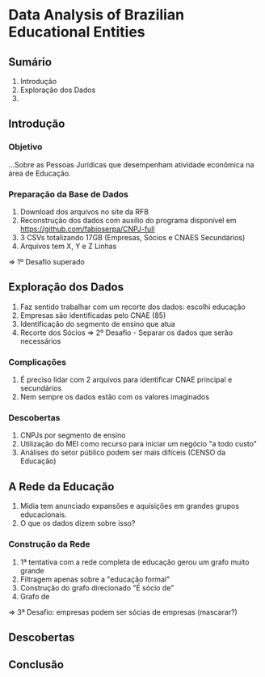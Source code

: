 # Data Analysis of Brazilian Educational Entities

## Sumário

1. Introdução
2. Exploração dos Dados
3. 

## Introdução

### Objetivo

...Sobre as Pessoas Jurídicas que desempenham atividade econômica na área de Educação.

### Preparação da Base de Dados

1. Download dos arquivos no site da RFB
2. Reconstrução dos dados com auxílio do programa disponível em https://github.com/fabioserpa/CNPJ-full
3. 3 CSVs totalizando 17GB (Empresas, Sócios e CNAES Secundários)
4. Arquivos tem X, Y e Z Linhas

=> 1º Desafio superado

## Exploração dos Dados

1. Faz sentido trabalhar com um recorte dos dados: escolhi educação
2. Empresas são identificadas pelo CNAE (85)
3. Identificação do segmento de ensino que atua
4. Recorte dos Sócios
=> 2º Desafio - Separar os dados que serão necessários

### Complicações

1. É preciso lidar com 2 arquivos para identificar CNAE principal e secundários
2. Nem sempre os dados estão com os valores imaginados

### Descobertas

1. CNPJs por segmento de ensino
2. Utilização do MEI como recurso para iniciar um negócio "a todo custo"
3. Análises do setor público podem ser mais difíceis (CENSO da Educação)

## A Rede da Educação

1. Mídia tem anunciado expansões e aquisições em grandes grupos educacionais.
2. O que os dados dizem sobre isso?

### Construção da Rede

1. 1ª tentativa com a rede completa de educação gerou um grafo muito grande
2. Filtragem apenas sobre a "educação formal"
3. Construção do grafo direcionado "É sócio de"
4. Grafo de

=> 3ª Desafio: empresas podem ser sócias de empresas (mascarar?)

## Descobertas

## Conclusão
